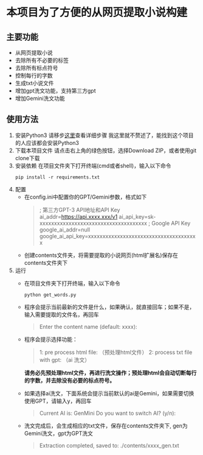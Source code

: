 # 本项目为了方便的从网页提取小说构建
## 主要功能
- 从网页提取小说
- 去除所有不必要的标签
- 去除所有标点符号
- 控制每行的字数
- 生成txt小说文件
- 增加gpt洗文功能，支持第三方gpt
- 增加Gemini洗文功能

## 使用方法
1. 安装Python3
    请移步[这里](https://www.runoob.com/python3/python3-install.html)查看详细步骤
    我这里就不赘述了，能找到这个项目的人应该都会安装Python3
2. 下载本项目文件
    请点击右上角的绿色按钮，选择Download ZIP，或者使用git clone下载
3. 安装依赖
    在项目文件夹下打开终端(cmd或者shell)，输入以下命令
    ```shell
    pip install -r requirements.txt
    ```
4. 配置
    - 在config.ini中配置你的GPT/Gemini参数，格式如下
        > ; 第三方GPT-3 API地址和API Key
        > ai_addr=https://api.xxxx.xxx/v1
        > ai_api_key=sk-xxxxxxxxxxxxxxxxxxxxxxxxxxxxxxxxxxxxx
        > ; Google API Key
        > google_ai_addr=null
        > google_ai_api_key=xxxxxxxxxxxxxxxxxxxxxxxxxxxxxxxxxxxxxx
    - 创建contents文件夹，将需要提取的小说网页(html扩展名)保存在contents文件夹下
5. 运行
    - 在项目文件夹下打开终端，输入以下命令
        ```shell
        python get_words.py
        ```
    - 程序会提示当前最新的文件是什么，如果确认，就直接回车；如果不是，输入需要提取的文件名，再回车
        > Enter the content name (default: xxxx):
    - 程序会提示选择功能：
        > 1: pre process html file: （预处理html文件）
        > 2: process txt file with gpt: （ai 洗文）

        __请务必先预处理html文件，再进行洗文操作；预处理html会自动切断每行的字数，并去除没有必要的标点符号。__
    - 如果选择ai洗文，下面系统会提示当前默认的ai是Gemini，如果需要切换使用GPT，请输入y，再回车
        > Current AI is: GenMini
        > Do you want to switch AI? (y/n):
    - 洗文完成后，会生成相应的txt文件，保存在contents文件夹下, gen为Gemini洗文，gpt为GPT洗文
        > Extraction completed, saved to: ./contents/xxxx_gen.txt